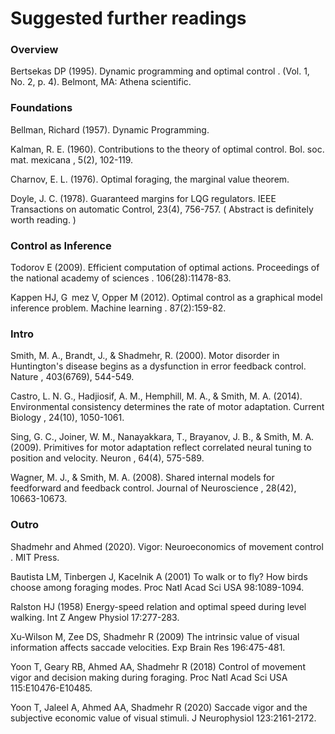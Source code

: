 # Suggested further readings

### Overview

Bertsekas DP (1995). Dynamic programming and optimal control . (Vol. 1, No. 2, p. 4). Belmont,
MA: Athena scientific.

### Foundations

Bellman, Richard (1957). Dynamic Programming.

Kalman, R. E. (1960). Contributions to the theory of optimal control. Bol. soc. mat. mexicana ,
5(2), 102-119.

Charnov, E. L. (1976). Optimal foraging, the marginal value theorem.

Doyle, J. C. (1978). Guaranteed margins for LQG regulators. IEEE Transactions on automatic
Control, 23(4), 756-757. ( Abstract is definitely worth reading. )

### Control as Inference

Todorov E (2009). Efficient computation of optimal actions. Proceedings of the national
academy of sciences . 106(28):11478-83.

Kappen HJ, G mez V, Opper M (2012). Optimal control as a graphical model inference
problem. Machine learning . 87(2):159-82.

### Intro

Smith, M. A., Brandt, J., & Shadmehr, R. (2000). Motor disorder in Huntington's disease begins
as a dysfunction in error feedback control. Nature , 403(6769), 544-549.

Castro, L. N. G., Hadjiosif, A. M., Hemphill, M. A., & Smith, M. A. (2014). Environmental
consistency determines the rate of motor adaptation. Current Biology , 24(10), 1050-1061.

Sing, G. C., Joiner, W. M., Nanayakkara, T., Brayanov, J. B., & Smith, M. A. (2009). Primitives
for motor adaptation reflect correlated neural tuning to position and velocity. Neuron , 64(4),
575-589.

Wagner, M. J., & Smith, M. A. (2008). Shared internal models for feedforward and feedback
control. Journal of Neuroscience , 28(42), 10663-10673.

### Outro

Shadmehr and Ahmed (2020). Vigor: Neuroeconomics of movement control . MIT Press.

Bautista LM, Tinbergen J, Kacelnik A (2001) To walk or to fly? How birds choose among
foraging modes. Proc Natl Acad Sci USA 98:1089-1094.

Ralston HJ (1958) Energy-speed relation and optimal speed during level walking. Int Z Angew
Physiol 17:277-283.

Xu-Wilson M, Zee DS, Shadmehr R (2009) The intrinsic value of visual information affects
saccade velocities. Exp Brain Res 196:475-481.

Yoon T, Geary RB, Ahmed AA, Shadmehr R (2018) Control of movement vigor and decision
making during foraging. Proc Natl Acad Sci USA 115:E10476-E10485.

Yoon T, Jaleel A, Ahmed AA, Shadmehr R (2020) Saccade vigor and the subjective economic
value of visual stimuli. J Neurophysiol 123:2161-2172.
